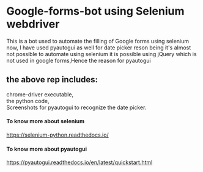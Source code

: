 # Google-forms-bot using Selenium webdriver

This is a bot used to automate the filling of Google forms using selenium
now, I have used pyautogui as well for date picker reson being it's almost not possible to automate using selenium
it is possible using jQuery which is not used in google forms,Hence the reason for pyautogui
## the above rep includes:
chrome-driver executable,\
the python code,\
Screenshots for pyautogui to recognize the date picker.


#### To know more about selenium
https://selenium-python.readthedocs.io/

#### To know more about pyautogui
https://pyautogui.readthedocs.io/en/latest/quickstart.html
